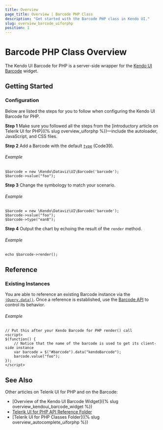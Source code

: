 ```yaml
---
title: Overview
page_title: Overview | Barcode PHP Class
description: "Get started with the Barcode PHP class in Kendo UI."
slug: overview_barcode_uiforphp
position: 1
---
```


# Barcode PHP Class Overview

The Kendo UI Barcode for PHP is a server-side wrapper for the [Kendo UI Barcode](/api/javascript/dataviz/ui/barcode) widget.

## Getting Started

### Configuration

Below are listed the steps for you to follow when configuring the Kendo UI Barcode for PHP.

**Step 1** Make sure you followed all the steps from the [introductory article on Telerik UI for PHP]({% slug overview_uiforphp %})&mdash;include the autoloader, JavaScript, and CSS files.

**Step 2** Add a Barcode with the default [`type`](/api/javascript/dataviz/ui/barcode/configuration/type) (Code39).

###### Example

    $barcode = new \Kendo\Dataviz\UI\Barcode('barcode');
    $barcode->value("foo");

**Step 3** Change the symbology to match your scenario.

###### Example

    $barcode = new \Kendo\Dataviz\UI\Barcode('barcode');
    $barcode->value("foo");
    $barcode->type("ean8");

**Step 4** Output the chart by echoing the result of the `render` method.

###### Example

    echo $barcode->render();

## Reference

### Existing Instances

You are able to reference an existing Barcode instance via the [`jQuery.data()`](http://api.jquery.com/jQuery.data/). Once a reference is established, use the [Barcode API](/api/javascript/dataviz/ui/barcode#methods) to control its behavior.

###### Example

    // Put this after your Kendo Barcode for PHP render() call
    <script>
    $(function() {
        // Notice that the name of the barcode is used to get its client-side instance
        var barcode = $("#barcode").data("kendoBarcode");
        barcode.value("foo");
    });
    </script>

## See Also

Other articles on Telerik UI for PHP and on the Barcode:

* [Overview of the Kendo UI Barcode Widget]({% slug overview_kendoui_barcode_widget %})
* [Telerik UI for PHP API Reference Folder](/api/php/Kendo/UI/AutoComplete)
* [Telerik UI for PHP Classes Folder]({% slug overview_autocomplete_uiforphp %})

